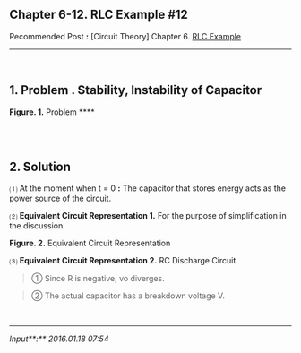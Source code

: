 ## **Chapter 6-12. RLC Example #12**

Recommended Post **:** [Circuit Theory] Chapter 6. [RLC Example](https://jb243.github.io/pages/23)

---

<br>

## 1\. Problem **.** Stability, Instability of Capacitor

**Figure. 1.** Problem ****

<br>

<br>

## **2\. Solution**

 ⑴ At the moment when t = 0 **:** The capacitor that stores energy acts as the power source of the circuit.

 ⑵ **Equivalent Circuit Representation 1.** For the purpose of simplification in the discussion.

**Figure. 2.** Equivalent Circuit Representation

 ⑶ **Equivalent Circuit Representation 2.** RC Discharge Circuit

> ① Since R is negative, vo diverges.

> ② The actual capacitor has a breakdown voltage V.

<br>

---

_Input**:** 2016.01.18 07:54_
